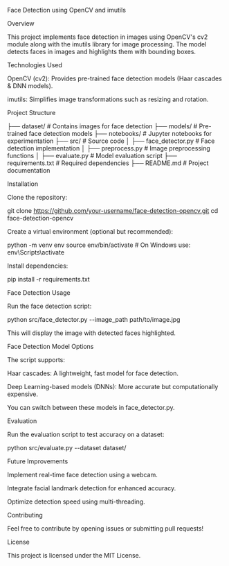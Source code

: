 Face Detection using OpenCV and imutils

Overview

This project implements face detection in images using OpenCV's cv2 module along with the imutils library for image processing. The model detects faces in images and highlights them with bounding boxes.

Technologies Used

OpenCV (cv2): Provides pre-trained face detection models (Haar cascades & DNN models).

imutils: Simplifies image transformations such as resizing and rotation.

Project Structure

├── dataset/                     # Contains images for face detection
├── models/                      # Pre-trained face detection models
├── notebooks/                   # Jupyter notebooks for experimentation
├── src/                         # Source code
│   ├── face_detector.py         # Face detection implementation
│   ├── preprocess.py            # Image preprocessing functions
│   ├── evaluate.py              # Model evaluation script
├── requirements.txt             # Required dependencies
├── README.md                    # Project documentation

Installation

Clone the repository:

git clone https://github.com/your-username/face-detection-opencv.git
cd face-detection-opencv

Create a virtual environment (optional but recommended):

python -m venv env
source env/bin/activate  # On Windows use: env\Scripts\activate

Install dependencies:

pip install -r requirements.txt

Face Detection Usage

Run the face detection script:

python src/face_detector.py --image_path path/to/image.jpg

This will display the image with detected faces highlighted.

Face Detection Model Options

The script supports:

Haar cascades: A lightweight, fast model for face detection.

Deep Learning-based models (DNNs): More accurate but computationally expensive.

You can switch between these models in face_detector.py.

Evaluation

Run the evaluation script to test accuracy on a dataset:

python src/evaluate.py --dataset dataset/

Future Improvements

Implement real-time face detection using a webcam.

Integrate facial landmark detection for enhanced accuracy.

Optimize detection speed using multi-threading.

Contributing

Feel free to contribute by opening issues or submitting pull requests!

License

This project is licensed under the MIT License.
